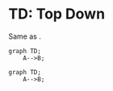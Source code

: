 # TD: Top Down

Same as [](tb-top-bottom.md).

```
graph TD;
    A-->B;
```

```{mermaid}
graph TD;
    A-->B;
```
